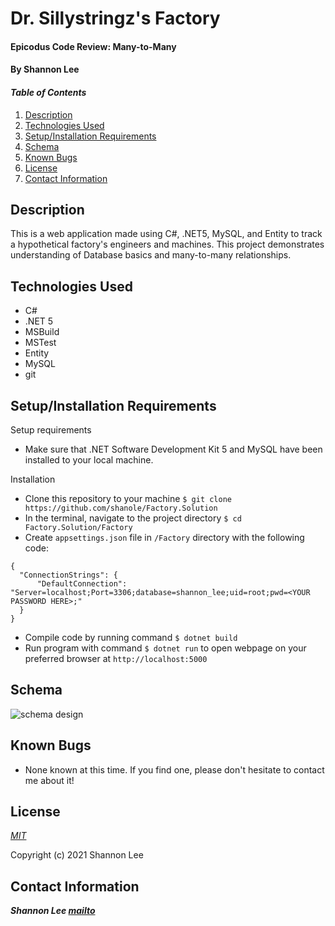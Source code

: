 # Dr. Sillystringz's Factory

#### Epicodus Code Review: Many-to-Many

#### By Shannon Lee

#### _Table of Contents_

1. [Description](#description)
2. [Technologies Used](#technologies)
3. [Setup/Installation Requirements](#setup)
4. [Schema](#schema)
5. [Known Bugs](#bugs)
6. [License](#license)
7. [Contact Information](#contact)


## Description <a id="description"></a>

This is a web application made using C#, .NET5, MySQL, and Entity to track a hypothetical factory's engineers and machines. This project demonstrates understanding of Database basics and many-to-many relationships.

## Technologies Used <a id="technologies"></a>

* C#
* .NET 5
* MSBuild
* MSTest
* Entity
* MySQL
* git


## Setup/Installation Requirements <a id="setup"></a>

Setup requirements
* Make sure that .NET Software Development Kit 5 and MySQL have been installed to your local machine.

Installation
* Clone this repository to your machine `$ git clone https://github.com/shanole/Factory.Solution`
* In the terminal, navigate to the project directory `$ cd Factory.Solution/Factory`
* Create `appsettings.json` file in `/Factory` directory with the following code:
```
{
  "ConnectionStrings": {
      "DefaultConnection": "Server=localhost;Port=3306;database=shannon_lee;uid=root;pwd=<YOUR PASSWORD HERE>;"
  }
}
```
* Compile code by running command `$ dotnet build`
* Run program with command `$ dotnet run` to open webpage on your preferred browser at `http://localhost:5000`

## Schema <a id="schema"></a>

![schema design]()

## Known Bugs <a id="bugs"></a>
* None known at this time. If you find one, please don't hesitate to contact me about it!

## License <a id="license"></a>
*[MIT](https://choosealicense.com/licenses/mit/)*

Copyright (c) 2021 Shannon Lee

## Contact Information <a id="contact"></a>
**_Shannon Lee [mailto](mailto:shannonleehj@gmail.com)_**